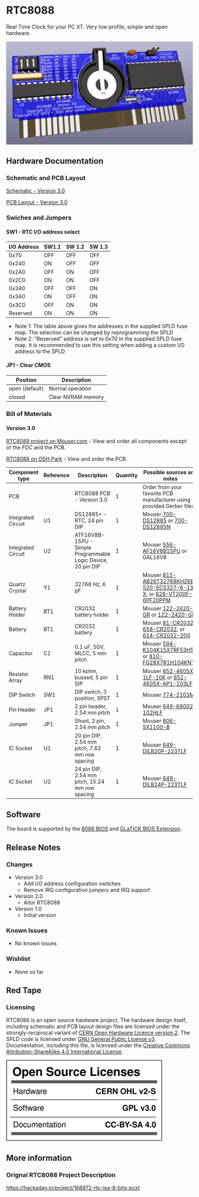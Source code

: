 # RTC8088
Real Time Clock for your PC XT. Very low profile, simple and open hardware.

![RTC8088 V3.0 3D Rendering](images/RTC8088-Front-3.0.png)

## Hardware Documentation

### Schematic and PCB Layout

[Schematic - Version 3.0](KiCad/RTC8088-Schematic-3.0.pdf)

[PCB Layout - Version 3.0](KiCad/RTC8088-Board-3.0.pdf)

### Swiches and Jumpers

#### SW1 - RTC I/O address select

I/O Address  | SW1.1 | SW 1.2 | SW 1.3
------------ | ----- | ------ | ------
0x70         | OFF   | OFF    | OFF
0x240        | ON    | OFF    | OFF
0x2A0        | OFF   | ON     | OFF
0x2C0        | ON    | ON     | OFF
0x340        | OFF   | OFF    | ON
0x3A0        | ON    | OFF    | ON
0x3C0        | OFF   | ON     | ON
Reserved     | ON    | ON     | ON

* Note 1: The table above gives the addresses in the supplied SPLD fuse map. The selection can be changed by reprogramming the SPLD
* Note 2: "Reserved" address is set to 0x70 in the supplied SPLD fuse map. It is recommended to use this setting when adding a custom I/O address to the SPLD

#### JP1 - Clear CMOS

Position       | Description
-------------- | -----------------
open (default) | Normal operation
closed         | Clear NVRAM memory

### Bill of Materials

#### Version 3.0

[RTC8088 project on Mouser.com](https://www.mouser.com/ProjectManager/ProjectDetail.aspx?AccessID=2877d21cfa) - View and order all components except of the FDC and the PCB.

[RTC8088 on OSH Park](https://oshpark.com/shared_projects/bAF8uwKL) - View and order the PCB.

Component type     | Reference | Description                                     | Quantity | Possible sources and notes 
------------------ | --------- | ----------------------------------------------- | -------- | --------------------------
PCB                |           | RTC8088 PCB - Version 3.0                       | 1        | Order from your favorite PCB manufacturer using provided Gerber files
Integrated Circuit | U1        | DS12885+ - RTC, 24 pin DIP                      | 1        | Mouser [700-DS12885](https://www.mouser.com/ProductDetail/700-DS12885) or [700-DS12885N](https://www.mouser.com/ProductDetail/700-DS12885N)
Integrated Circuit | U2        | ATF16V8B-15PU - Simple Programmable Logic Device, 20 pin DIP | 1 | Mouser [556-AF16V8B15PU](https://www.mouser.com/ProductDetail/556-AF16V8B15PU) or GAL16V8
Quartz Crystal     | Y1        | 32768 Hz, 6 pF                                  | 1        | Mouser [815-AB26T32768KHZ6B](https://www.mouser.com/ProductDetail/815-AB26T32768KHZ6B), [520-ECS327-6-13-X](https://www.mouser.com/ProductDetail/520-ECS327-6-13-X), or [628-VT200F-6PF20PPM](https://www.mouser.com/ProductDetail/628-VT200F-6PF20PPM)
Battery Holder     | BT1       | CR2032 battery holder                           | 1        | Mouser [122-2620-GR](https://www.mouser.com/ProductDetail/122-2620-GR) or [122-2420-GR](https://www.mouser.com/ProductDetail/122-2420-GR)
Battery            | BT1       | CR2032 battery                                  | 1        | Mouser [81-CR2032](https://www.mouser.com/ProductDetail/81-CR2032), [658-CR2032](https://www.mouser.com/ProductDetail/658-CR2032), or [614-CR2032-200](https://www.mouser.com/ProductDetail/614-CR2032-200)
Capacitor          | C1        | 0.1 uF, 50V, MLCC, 5 mm pitch                   | 1        | Mouser [594-K104K15X7RF53H5](https://www.mouser.com/ProductDetail/594-K104K15X7RF53H5) or [810-FG28X7R1H104KNT6](https://www.mouser.com/ProductDetail/810-FG28X7R1H104KNT6)
Resistor Array     | RN1       | 10 kohm, bussed, 5 pin SIP                      | 1        | Mouser [652-4605X-1LF-10K](https://www.mouser.com/ProductDetail/652-4605X-1LF-10K) or [652-4605X-AP1-103LF](https://www.mouser.com/ProductDetail/652-4605X-AP1-103LF)
DIP Switch         | SW1       | DIP switch, 3 position, SPST                    | 1        | Mouser [774-2103MS](https://www.mouser.com/ProductDetail/774-2103MS)
Pin Header         | JP1       | 2 pin header, 2.54 mm pitch                     | 1        | Mouser [649-68002-102HLF](https://www.mouser.com/ProductDetail/649-68002-102HLF)
Jumper             | JP1       | Shunt, 2 pin, 2.54 mm pitch                     | 1        | Mouser [806-SX1100-B](https://www.mouser.com/ProductDetail/806-SX1100-B)
IC Socket          | U1        | 20 pin DIP, 2.54 mm pitch, 7.62 mm row spacing  | 1        | Mouser [649-DILB20P-223TLF](https://www.mouser.com/ProductDetail/649-DILB20P-223TLF)
IC Socket          | U2        | 24 pin DIP, 2.54 mm pitch, 15.24 mm row spacing | 1        | Mouser [649-DILB24P-223TLF](https://www.mouser.com/ProductDetail/649-DILB24P-223TLF)

## Software

The board is supported by the [8088 BIOS](https://github.com/skiselev/8088_bios) and [GLaTICK BIOS Extension](https://github.com/640-KB/GLaTICK).

## Release Notes

### Changes

* Version 3.0
  * Add I/O address configuration switches
  * Remove IRQ configuration jumpers and IRQ support
* Version 2.0
  * Aitor RTC8088
* Version 1.0
  * Initial version

### Known Issues

* No known issues

### Wishlist

* None so far

## Red Tape

### Licensing

RTC8088 is an open source hardware project. The hardware design itself, including schematic and PCB layout design files are licensed under the strongly-reciprocal variant of [CERN Open Hardware Licence version 2](license-cern_ohl_s_v2.txt). The SPLD code is licensed under [GNU General Public License v3](license-gpl-3.0.txt). Documentation, including this file, is licensed under the [Creative Commons Attribution-ShareAlike 4.0 International License](license-cc-by-sa-4.0.txt).

![CERN-OHL-2.0-S, GPL-3.0, CC-BY-SA-4.0](images/CERN-OHL-2.0-S_GPL-3.0-only_CC-BY-SA-4.0.svg)

## More information

### Orignal RTC8088 Project Description
https://hackaday.io/project/168972-rtc-isa-8-bits-pcxt
